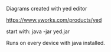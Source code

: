 Diagrams created with yed editor

https://www.yworks.com/products/yed

start with:  java -jar yed.jar

Runs on every device with java installed.

